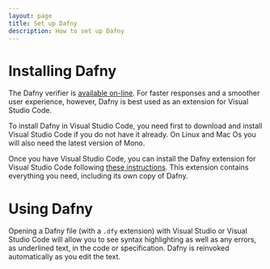 ```yaml
---
layout: page
title: Set up Dafny
description: How to set up Dafny
---
```


# Installing Dafny

The Dafny verifier is [available on-line](https://rise4fun.com/dafny/Hello). For faster responses and a smoother user experience, however, Dafny is best used as an extension for Visual Studio Code.

To install Dafny in Visual Studio Code, you need first to download and install Visual Studio Code if you do not have it already. On Linux and Mac Os you will also need the latest version of Mono.

Once you have Visual Studio Code, you can install the Dafny extension for Visual
Studio Code following [these
instructions](https://marketplace.visualstudio.com/items?itemName=correctnessLab.dafny-vscode). This
extension contains everything you need, including its own copy of Dafny.

# Using Dafny

Opening a Dafny file (with a `.dfy` extension) with Visual Studio or Visual Studio Code will allow you to see syntax highlighting as well as any errors, as underlined text, in the code or specification. Dafny is reinvoked automatically as you edit the text.
